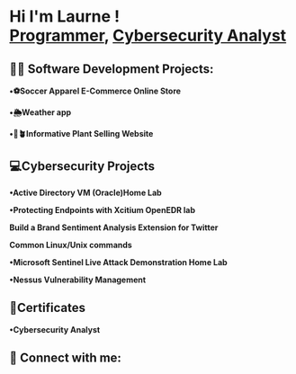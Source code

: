 <h1>Hi I'm Laurne ! <br/><a href="https://github.com/LaurneSP">Programmer</a>, <a href="https://www.linkedin.com/in/LaurneSP/">Cybersecurity Analyst</a>
  
<h2>👨‍💻 Software Development Projects:</h2>
  
  <b>•⚽️Soccer Apparel E-Commerce Online Store</b>
  
  <b>•🌦Weather app</b>
  
  <b>•🪷🪴Informative Plant Selling Website</b>


  <h2>💻Cybersecurity Projects </h2>


  <b>•Active Directory VM (Oracle)Home Lab </b>

  <b>•Protecting Endpoints with Xcitium OpenEDR lab</b>
  
  <b> Build a Brand Sentiment Analysis Extension for Twitter</b>
  
  <b> Common Linux/Unix commands</b>

  <b>•Microsoft Sentinel Live Attack Demonstration Home Lab </b>

  <b>•Nessus Vulnerability Management </b>


  
<h2> 📝Certificates</h2>
<b> •Cybersecurity Analyst </b>



<h2> 🤳 Connect with me:</h2>

